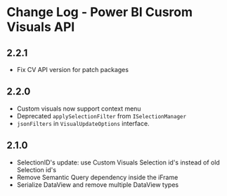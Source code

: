 # Change Log - Power BI Cusrom Visuals API

## 2.2.1
* Fix CV API version for patch packages

## 2.2.0
* Custom visuals now support context menu
* Deprecated `applySelectionFilter` from `ISelectionManager`
* `jsonFilters` in `VisualUpdateOptions` interface.

## 2.1.0
* SelectionID's update: use Custom Visuals Selection id's instead of old Selection id's 
* Remove Semantic Query dependency inside the iFrame
* Serialize DataView and remove multiple DataView types